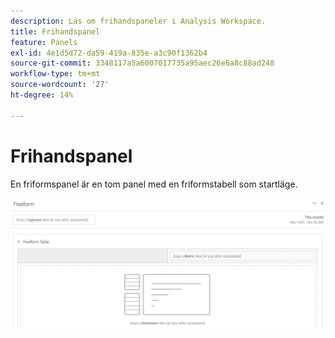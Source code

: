 ```yaml
---
description: Läs om frihandspaneler i Analysis Workspace.
title: Frihandspanel
feature: Panels
exl-id: 4e1d5d72-da59-419a-835e-a3c90f1362b4
source-git-commit: 3348117a5a6007017735a95aec26e6a8c88ad248
workflow-type: tm+mt
source-wordcount: '27'
ht-degree: 14%

---
```


# Frihandspanel

En friformspanel är en tom panel med en friformstabell som startläge.

![](assets/freeform-panel.png)
